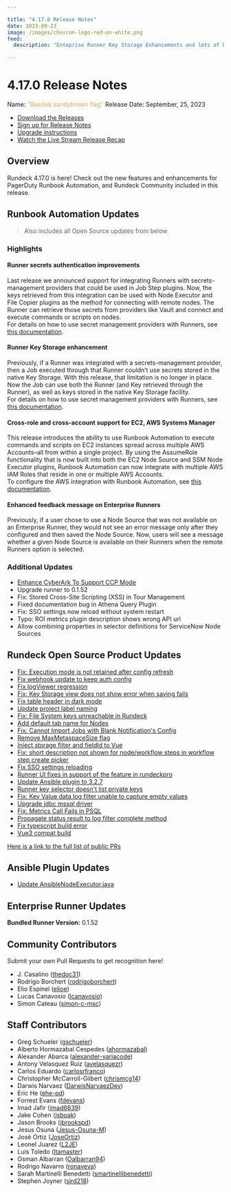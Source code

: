 ```yaml
---

title: "4.17.0 Release Notes"
date: 2023-09-23
image: /images/chevron-logo-red-on-white.png
feed:
  description: "Enteprise Runner Key Storage Enhancements and lots of bug fixes."

---
```


# 4.17.0 Release Notes

Name: <span style="color: sandybrown"><span class="glyphicon glyphicon-flag"></span> "Basilisk sandybrown flag"</span>
Release Date: September, 25, 2023

- [Download the Releases](https://download.rundeck.com/)
- [Sign up for Release Notes](https://www.rundeck.com/release-notes-signup)
- [Upgrade instructions](/upgrading/)
- [Watch the Live Stream Release Recap](https://www.youtube.com/watch?v=OiS2a962pAE)

<VidStack src="youtube/OiS2a962pAE"/>

## Overview

Rundeck 4.17.0 is here! Check out the new features and enhancements for PagerDuty Runbook Automation, and Rundeck Community included in this release.

## Runbook Automation Updates

> Also includes all Open Source updates from below

### Highlights

#### Runner secrets authentication improvements

Last release we announced support for integrating Runners with secrets-management providers that could be used in Job Step plugins. Now, the keys retrieved from this integration can be used with Node Executor and File Copier plugins as the method for connecting with remote nodes. The Runner can retrieve those secrets from providers like Vault and connect and execute commands or scripts on nodes.
<br>For details on how to use secret management providers with Runners, see [this documentation](/manual/key-storage/enterprise-runner-key-storage).

#### Runner Key Storage enhancement

Previously, if a Runner was integrated with a secrets-management provider, then a Job executed through that Runner couldn’t use secrets stored in the native Key Storage. With this release, that limitation is no longer in place. Now the Job can use both the Runner (and Key retrieved through the Runner), as well as keys stored in the native Key Storage facility.
<br>For details on how to use secret management providers with Runners, see [this documentation](/manual/key-storage/enterprise-runner-key-storage).
#### Cross-role and cross-account support for EC2, AWS Systems Manager

This release introduces the ability to use Runbook Automation to execute commands and scripts on EC2 instances spread across multiple AWS Accounts–all from within a single project.  By using the AssumeRole functionality that is now built into both the EC2 Node Source and SSM Node Executor plugins, Runbook Automation can now integrate with multiple AWS IAM Roles that reside in one or multiple AWS Accounts.
<br>To configure the AWS integration with Runbook Automation, see [this documentation](/manual/plugins/aws-plugins-overview.html#aws-integration-for-runbook-automation).
#### Enhanced feedback message on Enterprise Runners

Previously, if a user chose to use a Node Source that was not available on an Enterprise Runner, they would not see an error message only after they configured and then saved the Node Source. Now, users will see a message whether a given Node Source is available on their Runners when the remote Runners option is selected.

### Additional Updates

* [Enhance CyberArk To Support CCP Mode](/manual/key-storage/storage-plugins/cyberark-storage.md)
* Upgrade runner to 0.1.52
* Fix: Stored Cross-Site Scripting (XSS) in Tour Management
* Fixed documentation bug in Athena Query Plugin
* Fix: SSO settings now reload without system restart
* Typo: ROI metrics plugin description shows wrong API url
* Allow combining properties in selector definitions for ServiceNow Node Sources


## Rundeck Open Source Product Updates

* [Fix: Execution mode is not retained after config refresh](https://github.com/rundeck/rundeck/pull/8561)
* [Fix webhook update to keep auth config](https://github.com/rundeck/rundeck/pull/8559)
* [Fix logViewer regression](https://github.com/rundeck/rundeck/pull/8554)
* [Fix: Key Storage view does not show error when saving fails](https://github.com/rundeck/rundeck/pull/8545)
* [Fix table header in dark mode](https://github.com/rundeck/rundeck/pull/8543)
* [Update project label naming](https://github.com/rundeck/rundeck/pull/8538)
* [Fix: File System keys unreachable in Rundeck](https://github.com/rundeck/rundeck/pull/8535)
* [Add default tab name for Nodes](https://github.com/rundeck/rundeck/pull/8534)
* [Fix: Cannot Import Jobs with Blank Notification&#39;s Config](https://github.com/rundeck/rundeck/pull/8532)
* [Remove MaxMetaspaceSize flag](https://github.com/rundeck/rundeck/pull/8531)
* [Inject storage filter and fieldId to Vue](https://github.com/rundeck/rundeck/pull/8530)
* [Fix: short description not shown for node/workflow steps in workflow step create picker](https://github.com/rundeck/rundeck/pull/8526)
* [Fix SSO settings reloading](https://github.com/rundeck/rundeck/pull/8525)
* [Runner UI fixes in support of the feature in rundeckpro](https://github.com/rundeck/rundeck/pull/8521)
* [Update Ansible plugin to 3.2.7](https://github.com/rundeck/rundeck/pull/8513)
* [Runner key selector doesn&#39;t list private keys](https://github.com/rundeck/rundeck/pull/8512)
* [Fix: Key Value data log filter unable to capture empty values](https://github.com/rundeck/rundeck/pull/8511)
* [Upgrade jdbc mssql driver](https://github.com/rundeck/rundeck/pull/8487)
* [Fix: Metrics Call Fails in PSQL](https://github.com/rundeck/rundeck/pull/8462)
* [Propagate status result to log filter complete method](https://github.com/rundeck/rundeck/pull/8447)
* [Fix typescript build error](https://github.com/rundeck/rundeck/pull/8414)
* [Vue3 compat build](https://github.com/rundeck/rundeck/pull/8305)


[Here is a link to the full list of public PRs](https://github.com/rundeck/rundeck/pulls?q=is%3Apr+milestone%3A4.17.0+is%3Aclosed)

## Ansible Plugin Updates
* [Update AnsibleNodeExecutor.java](https://github.com/rundeck-plugins/ansible-plugin/pull/337)

## Enterprise Runner Updates

**Bundled Runner Version:** 0.1.52

## Community Contributors

Submit your own Pull Requests to get recognition here!

* J. Casalino ([thedoc31](https://github.com/thedoc31))
* Rodrigo Borchert ([rodrigoborchert](https://github.com/rodrigoborchert))
* Elio Espinel ([elioe](https://github.com/elioe))
* Lucas Canavosio ([lcanavosio](https://github.com/lcanavosio))
* Simon Cateau ([simon-c-msc](https://github.com/simon-c-msc))


## Staff Contributors

* Greg Schueler ([gschueler](https://github.com/gschueler))
* Alberto Hormazabal Cespedes ([ahormazabal](https://github.com/ahormazabal))
* Alexander Abarca ([alexander-variacode](https://github.com/alexander-variacode))
* Antony Velasquez Ruiz ([avelasquezr](https://github.com/avelasquezr))
* Carlos Eduardo ([carlosrfranco](https://github.com/carlosrfranco))
* Christopher McCarroll-Gilbert ([chrismcg14](https://github.com/chrismcg14))
* Darwis Narvaez ([DarwisNarvaezDev](https://github.com/DarwisNarvaezDev))
* Eric He ([ehe-pd](https://github.com/ehe-pd))
* Forrest Evans ([fdevans](https://github.com/fdevans))
* Imad Jafir ([imad6639](https://github.com/imad6639))
* Jake Cohen ([jsboak](https://github.com/jsboak))
* Jason Brooks ([jbrookspd](https://github.com/jbrookspd))
* Jesus Osuna ([Jesus-Osuna-M](https://github.com/Jesus-Osuna-M))
* José Ortiz ([JoseOrtiz](https://github.com/JoseOrtiz))
* Leonel Juarez ([L2JE](https://github.com/L2JE))
* Luis Toledo ([ltamaster](https://github.com/ltamaster))
* Osman Albarran ([Oalbarran94](https://github.com/Oalbarran94))
* Rodrigo Navarro ([ronaveva](https://github.com/ronaveva))
* Sarah Martinelli Benedetti ([smartinellibenedetti](https://github.com/smartinellibenedetti))
* Stephen Joyner ([sjrd218](https://github.com/sjrd218))
